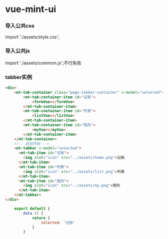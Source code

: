 # vue-mint-ui

### 导入公共css
import './assets/style.css';

### 导入公共js
import './assets/common.js';不行失败

### tabber实例

```html
<div>
	<mt-tab-container class="page-tabbar-container" v-model="selected">  
		<mt-tab-container-item id="记账">  
			<formVue></formVue>
		</mt-tab-container-item>  
		<mt-tab-container-item id="列表">  
			<listVue></listVue>
		</mt-tab-container-item>
		<mt-tab-container-item id="我的">  
			<myVue></myVue>
		</mt-tab-container-item>  
	</mt-tab-container>
	<!-- 底部开始 -->
	<mt-tabbar v-model="selected">
	  <mt-tab-item id="记账">
	  	<img slot="icon" src="../assets/home.png">记账
	  </mt-tab-item>
	  <mt-tab-item id="列表">
	    <img slot="icon" src="../assets/list.png">列表
	  </mt-tab-item>
	  <mt-tab-item id="我的">
	    <img slot="icon" src="../assets/my.png">我的
	  </mt-tab-item>
	</mt-tabbar>
</div>

```
```javascript
	export default {
		data () {
			return {				
				selected: '记账'
			}
		}
```
